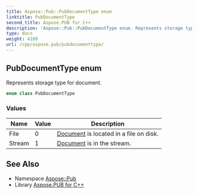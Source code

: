 ```yaml
---
title: Aspose::Pub::PubDocumentType enum
linktitle: PubDocumentType
second_title: Aspose.PUB for C++
description: 'Aspose::Pub::PubDocumentType enum. Represents storage type for document in C++.'
type: docs
weight: 4100
url: /cpp/aspose.pub/pubdocumenttype/
---
```

## PubDocumentType enum


Represents storage type for document.

```cpp
enum class PubDocumentType
```

### Values

| Name | Value | Description |
| --- | --- | --- |
| File | 0 | [Document](../document/) is located in a file on disk. |
| Stream | 1 | [Document](../document/) is in the stream. |

## See Also

* Namespace [Aspose::Pub](../)
* Library [Aspose.PUB for C++](../../)
